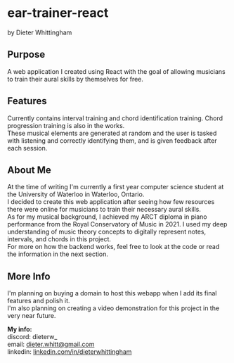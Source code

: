 # ear-trainer-react
by Dieter Whittingham

## Purpose
A web application I created using React with the goal of allowing musicians to train their aural skills by themselves for free.

## Features
Currently contains interval training and chord identification training. Chord progression training is also in the works.\
These musical elements are generated at random and the user is tasked with listening and correctly identifying them, and is given feedback after each session.

## About Me
At the time of writing I'm currently a first year computer science student at the University of Waterloo in Waterloo, Ontario.\
I decided to create this web application after seeing how few resources there were online for musicians to train their necessary aural skills.\
As for my musical background, I achieved my ARCT diploma in piano performance from the Royal Conservatory of Music in 2021. I used my deep understanding of music theory concepts to digitally represent notes, intervals, and chords in this project.\
For more on how the backend works, feel free to look at the code or read the information in the next section.

## More Info
I'm planning on buying a domain to host this webapp when I add its final features and polish it.\
I'm also planning on creating a video demonstration for this project in the very near future.

__My info:__\
discord: dieterw_\
email: dieter.whitt@gmail.com\
linkedin: [linkedin.com/in/dieterwhittingham](https://linkedin.com/in/dieterwhittingham)


